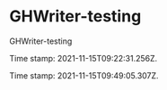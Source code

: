 # GHWriter-testing

GHWriter-testing

Time stamp: 2021-11-15T09:22:31.256Z.

Time stamp: 2021-11-15T09:49:05.307Z.

